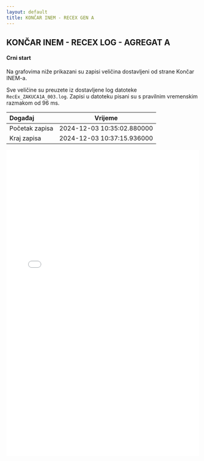 ```yaml
---
layout: default
title: KONČAR INEM - RECEX GEN A
---
```


## KONČAR INEM - RECEX LOG - AGREGAT A 

#### Crni start

Na grafovima niže prikazani su zapisi veličina dostavljeni od strane Končar INEM-a. 

Sve veličine su preuzete iz dostavljene log datoteke `RecEx_ZAKUCA1A_003.log`.
Zapisi u datoteku pisani su s pravilnim vremenskim razmakom od 96 ms.

| Događaj        |      Vrijeme                |
| :------------  | :-------------------------: |
| Početak zapisa | 2024-12-03 10:35:02.880000  |
| Kraj zapisa    | 2024-12-03 10:37:15.936000  |
                               

<div class="wide-graph">
    <iframe src="{{ site.baseurl }}/uzbuda/cs/recex-zakuca1a-003.html" width="100%" height="800px" frameborder="0"></iframe>
</div>